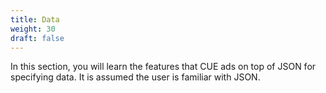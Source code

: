 ```yaml
---
title: Data
weight: 30
draft: false
---
```


In this section, you will learn the features that CUE ads on top of JSON for specifying data. It is assumed the user is familiar with JSON.

